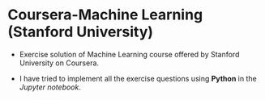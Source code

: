 # Coursera-Machine Learning (Stanford University)

* Exercise solution of Machine Learning course offered by Stanford University on Coursera.

* I have tried to implement all the exercise questions using **Python** in the *Jupyter notebook*.
